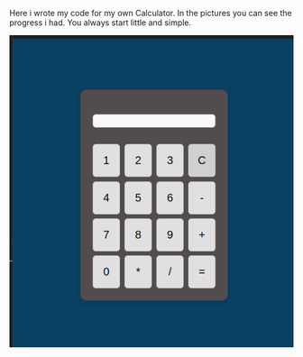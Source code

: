 Here i wrote my code for my own Calculator.
In the pictures you can see the progress i had.
You always start little and simple.

![WeaatherHomepage](./pic.png)
